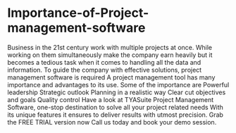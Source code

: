 # Importance-of-Project-management-software
Business in the 21st century work with multiple projects at once. While working on them simultaneously make the company earn heavily but it becomes a tedious task when it comes to handling all the data and information. To guide the company with effective solutions, project management software is required A project management tool has many importance and advantages to its use. Some of the importance are Powerful leadership Strategic outlook Planning in a realistic way Clear cut objectives and goals  Quality control  Have a look at TYASuite Project Management Software, one-stop destination to solve all your project related needs With its unique features it ensures to deliver results with utmost precision. Grab the FREE TRIAL version now Call us today and book your demo session.

